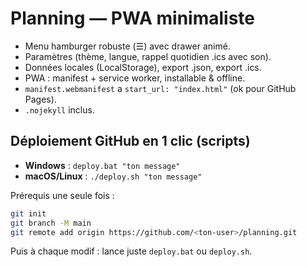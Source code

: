 # Planning — PWA minimaliste

- Menu hamburger robuste (☰) avec drawer animé.
- Paramètres (thème, langue, rappel quotidien .ics avec son).
- Données locales (LocalStorage), export .json, export .ics.
- PWA : manifest + service worker, installable & offline.
- `manifest.webmanifest` a `start_url: "index.html"` (ok pour GitHub Pages).
- `.nojekyll` inclus.

## Déploiement GitHub en 1 clic (scripts)
- **Windows** : `deploy.bat "ton message"`
- **macOS/Linux** : `./deploy.sh "ton message"`

Prérequis une seule fois :
```bash
git init
git branch -M main
git remote add origin https://github.com/<ton-user>/planning.git
```
Puis à chaque modif : lance juste `deploy.bat` ou `deploy.sh`.
